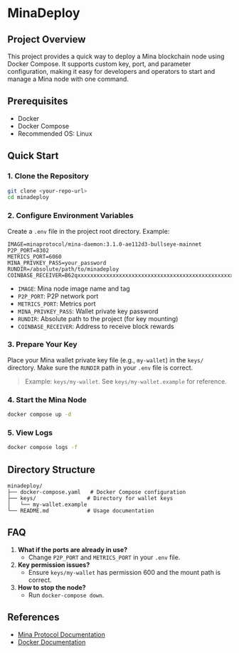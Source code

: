 # MinaDeploy

## Project Overview

This project provides a quick way to deploy a Mina blockchain node using Docker Compose. It supports custom key, port, and parameter configuration, making it easy for developers and operators to start and manage a Mina node with one command.

## Prerequisites

- Docker
- Docker Compose
- Recommended OS: Linux

## Quick Start

### 1. Clone the Repository
```bash
git clone <your-repo-url>
cd minadeploy
```

### 2. Configure Environment Variables

Create a `.env` file in the project root directory. Example:
```env
IMAGE=minaprotocol/mina-daemon:3.1.0-ae112d3-bullseye-mainnet
P2P_PORT=8302
METRICS_PORT=6060
MINA_PRIVKEY_PASS=your_password
RUNDIR=/absolute/path/to/minadeploy
COINBASE_RECEIVER=B62qxxxxxxxxxxxxxxxxxxxxxxxxxxxxxxxxxxxxxxxxxxxxxxxxxxxx
```
- `IMAGE`: Mina node image name and tag
- `P2P_PORT`: P2P network port
- `METRICS_PORT`: Metrics port
- `MINA_PRIVKEY_PASS`: Wallet private key password
- `RUNDIR`: Absolute path to the project (for key mounting)
- `COINBASE_RECEIVER`: Address to receive block rewards

### 3. Prepare Your Key

Place your Mina wallet private key file (e.g., `my-wallet`) in the `keys/` directory. Make sure the `RUNDIR` path in your `.env` file is correct.

> Example: `keys/my-wallet`. See `keys/my-wallet.example` for reference.

### 4. Start the Mina Node

```bash
docker compose up -d
```

### 5. View Logs

```bash
docker compose logs -f
```

## Directory Structure

```
minadeploy/
├── docker-compose.yaml   # Docker Compose configuration
├── keys/                # Directory for wallet keys
│   └── my-wallet.example
└── README.md            # Usage documentation
```

## FAQ

1. **What if the ports are already in use?**
   - Change `P2P_PORT` and `METRICS_PORT` in your `.env` file.
2. **Key permission issues?**
   - Ensure `keys/my-wallet` has permission 600 and the mount path is correct.
3. **How to stop the node?**
   - Run `docker-compose down`.

## References
- [Mina Protocol Documentation](https://docs.minaprotocol.com/)
- [Docker Documentation](https://docs.docker.com/)
